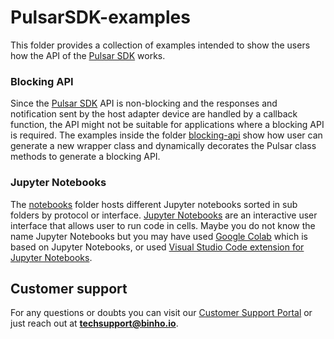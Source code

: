 # PulsarSDK-examples

This folder provides a collection of examples intended to show the users how the API of the [Pulsar SDK](https://pypi.org/project/BinhoPulsar/) works.

### Blocking API

Since the [Pulsar SDK](https://pypi.org/project/BinhoPulsar/) API is non-blocking and the responses and notification sent by the host adapter device are handled by a callback function, the API might not be suitable for applications where a blocking API is required. The examples inside the folder [blocking-api](./blocking-api/) show how user can generate a new wrapper class and dynamically decorates the Pulsar class methods to generate a blocking API.

### Jupyter Notebooks

The [notebooks](./notebooks/) folder hosts different Jupyter notebooks sorted in sub folders by protocol or interface. [Jupyter Notebooks](https://jupyter.org/) are an interactive user interface that allows user to run code in cells. Maybe you do not know the name Jupyter Notebooks but you may have used [Google Colab](https://colab.google/) which is based on Jupyter Notebooks, or used [Visual Studio Code extension for Jupyter Notebooks](https://code.visualstudio.com/docs/datascience/jupyter-notebooks).

## Customer support

For any questions or doubts you can visit our [Customer Support Portal](https://support.binho.io/) or just reach out at **techsupport@binho.io**.